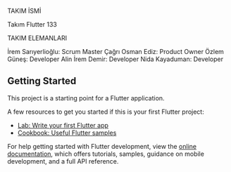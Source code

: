 TAKIM İSMİ

Takım Flutter 133

TAKIM ELEMANLARI

İrem Sarıyerlioğlu: Scrum Master
Çağrı Osman Ediz: Product Owner
Özlem Güneş: Developer
Alin İrem Demir: Developer
Nida Kayaduman: Developer





## Getting Started

This project is a starting point for a Flutter application.

A few resources to get you started if this is your first Flutter project:

- [Lab: Write your first Flutter app](https://docs.flutter.dev/get-started/codelab)
- [Cookbook: Useful Flutter samples](https://docs.flutter.dev/cookbook)

For help getting started with Flutter development, view the
[online documentation](https://docs.flutter.dev/), which offers tutorials,
samples, guidance on mobile development, and a full API reference.
